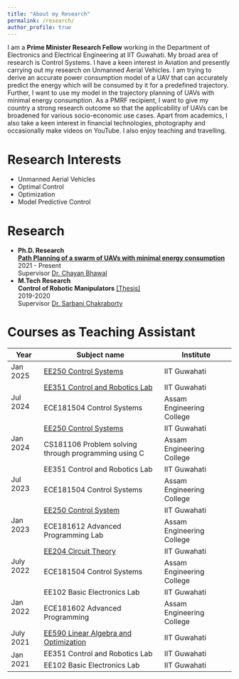 ```yaml
---
title: "About my Research"
permalink: /research/
author_profile: true
---
```



I am a __Prime Minister Research Fellow__  working in the Department of Electronics and Electrical Engineering at IIT Guwahati. My broad area of research is Control Systems. I have a keen interest in Aviation and presently carrying out my research on Unmanned Aerial Vehicles. I am trying to derive an accurate power consumption model of a UAV that can accurately predict the energy which will be consumed by it for a predefined trajectory. Further, I want to use my model in the trajectory planning of UAVs with minimal energy consumption.
As a PMRF recipient, I want to give my country a strong research outcome so that the applicability of UAVs can be broadened for various socio-economic use cases. Apart from academics, I also take a keen interest in financial technologies, photography and occasionally make videos on YouTube.
I also enjoy teaching and travelling.

Research Interests
==================
* Unmanned Aerial Vehicles
* Optimal Control
* Optimization
* Model Predictive Control


Research
==================
* __Ph.D. Research__ <br> <a href="https://iparaj.github.io/swarm" target="_blank" rel="noopener noreferrer">__Path Planning of a swarm of UAVs with minimal energy consumption__</a> <br> 2021 - Present<br>Supervisor <a href="https://chayanbhawal.github.io" target="_blank" rel="noopener noreferrer">Dr. Chayan Bhawal</a>
* __M.Tech Research__ <br> __Control of Robotic Manipulators__ <a href="https://iparaj.github.io/files/PARAJ-SMC-THESIS.pdf">[Thesis]</a><br>2019-2020 <br> Supervisor <a href="https://www.bitmesra.ac.in/Display_My_Profile_00983KKj893L?id=3nbaCCXy1FU28RmSW26F3w%253d%253d" target="_blank" rel="noopener noreferrer">Dr. Sarbani Chakraborty</a>



Courses as Teaching Assistant
==================

<table>
<thead>
  <tr>
    <th>Year</th>
    <th>Subject name</th>
    <th>Institute</th>
  </tr>
</thead>
<tbody>




<tr>
    <td>Jan 2025</td>
    <td><a href="https://chayanbhawal.github.io/EE250_2025" target="_blank" rel="noopener noreferrer">EE250 Control Systems</a></td>
<td>IIT Guwahati</td>
</tr>



<tr>
    <td rowspan="2">Jul 2024</td>
    <td><a href="https://chayanbhawal.github.io/EE351_2024" target="_blank" rel="noopener noreferrer">EE351 Control and Robotics Lab</a></td>
<td>IIT Guwahati</td>
</tr>
<tr>
    <td>ECE181504 Control Systems</td>
<td>Assam Engineering College</td>
</tr>





<tr>
    <td rowspan="2">Jan 2024</td>
    <td><a href="https://chayanbhawal.github.io/EE250_2024" target="_blank" rel="noopener noreferrer">EE250 Control Systems</a></td>
<td>IIT Guwahati</td>
</tr>
<tr>
    <td>CS181106 Problem solving through programming using C</td>
<td>Assam Engineering College</td>
</tr>




<tr>
    <td rowspan="2">Jul 2023</td>
    <td>EE351 Control and Robotics Lab</td>
<td>IIT Guwahati</td>
</tr>
<tr>
    <td>ECE181504 Control Systems</td>
<td>Assam Engineering College</td>
</tr>




<tr>
    <td rowspan="2">Jan 2023</td>
    <td><a href="https://chayanbhawal.github.io/EE250_2023">EE250 Control System</a></td>
<td>IIT Guwahati</td>
</tr>
<tr>
    <td>ECE181612 Advanced Programming Lab</td>
<td>Assam Engineering College</td>
</tr>

<tr>
    <td rowspan="2">July 2022</td>
    <td><a href="https://sites.google.com/view/sudarshanmukherjee/home/teaching/ee204_course">EE204 Circuit Theory</a></td>
<td>IIT Guwahati</td>
</tr>
<tr>
    <td>ECE181504 Control Systems</td>
<td>Assam Engineering College</td>
</tr>

<tr>
    <td rowspan="2">Jan 2022</td>
    <td>EE102 Basic Electronics Lab</td>
    <td>IIT Guwahati</td>
</tr>
<tr>
    <td>ECE181602 Advanced Programming</td>
<td>Assam Engineering College</td>
</tr>

<tr>
    <td>July 2021</td>
    <td><a href="https://chayanbhawal.github.io/EE590_2021">EE590 Linear Algebra and Optimization</a></td>
<td>IIT Guwahati</td>
</tr>


<tr>
    <td rowspan="2">Jan 2021</td>
    <td>EE351 Control and Robotics Lab</td>
<td>IIT Guwahati</td>
</tr>
<tr>
    <td>EE102 Basic Electronics Lab</td>
<td>IIT Guwahati</td>
</tr>
</tbody>
</table>

